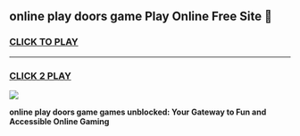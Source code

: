 
## online play doors game Play Online Free Site 👋
<h3>
<a href="https://download.freeplayer.one?title=online_play_doors_game&ref=21F">CLICK TO PLAY</a></h3>
<hr>

<h3>
<a href="https://download.freeplayer.one?title=online_play_doors_game&ref=21F">CLICK 2 PLAY</a>
  
</h3>

<a href="https://download.freeplayer.one?title=online_play_doors_game&ref=21F"><img src="https://cdnb.artstation.com/p/assets/images/images/032/539/853/original/anto-thomas-button-gif.gif"></a>


**online play doors game games unblocked: Your Gateway to Fun and Accessible Online Gaming**
